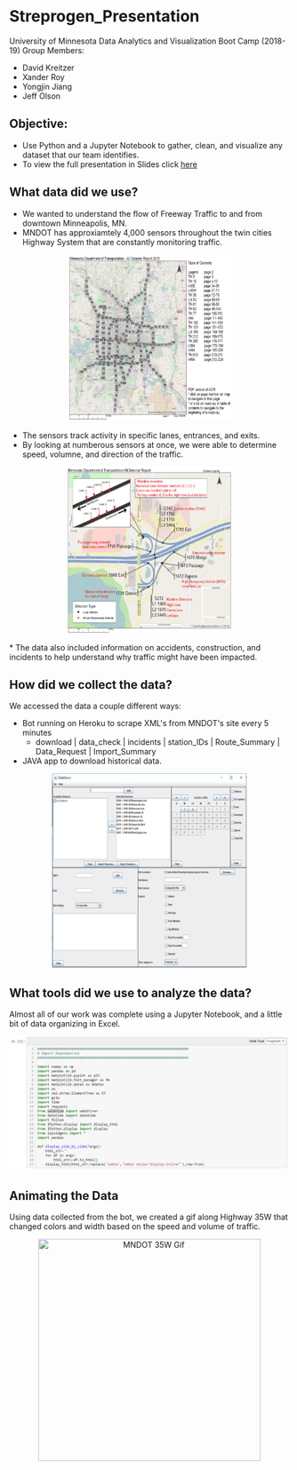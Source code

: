 # Streprogen_Presentation
University of Minnesota Data Analytics and Visualization Boot Camp (2018-19)
Group Members:
* David Kreitzer
* Xander Roy
* Yongjin Jiang
* Jeff Olson

## Objective:
* Use Python and a Jupyter Notebook to gather, clean, and visualize any dataset that our team identifies.
* To view the full presentation in Slides click [here](https://dkreitzer.github.io/Streprogen_Presentation/)

## What data did we use?
* We wanted to understand the flow of Freeway Traffic to and from downtown Minneapolis, MN.
* MNDOT has approxiamtely 4,000 sensors throughout the twin cities Highway System that are constantly monitoring traffic.
<p align="center">
<img src="Images/MNDOT_Map.PNG" width="300" height="300" title="MNDOT Overview">
</p>

* The sensors track activity in specific lanes, entrances, and exits.
* By looking at numberous sensors at once, we were able to determine speed, volumne, and direction of the traffic.
<p align="center">
<img src="Images/MNDOT_Detail.PNG" width="300" height="300" title="MNDOT Detail">
</p>
* The data also included information on accidents, construction, and incidents to help understand why traffic might have been impacted.

## How did we collect the data?
We accessed the data a couple different ways:
  * Bot running on Heroku to scrape XML's from MNDOT's site every 5 minutes
    * download | data_check | incidents | station_IDs | Route_Summary | Data_Request | Import_Summary
  * JAVA app to download historical data.
<p align="center">
<img src="Images/MNDOT_JavaApp.png" width="350" height="350" title="MNDOT JAVA App">
</p>

## What tools did we use to analyze the data?
Almost all of our work was complete using a Jupyter Notebook, and a little bit of data organizing in Excel.
<p align="center">
<img src="Images/notebook_dependencies.png" title="Notebook Dependencies">
</p>

## Animating the Data

Using data collected from the bot, we created a gif along Highway 35W that changed colors and width based on the speed and volume of traffic.
<p align="center">
<img src="gif/NBMap Paul Open This One.gif" width="400" height="400" title="MNDOT 35W Gif">
</p>


